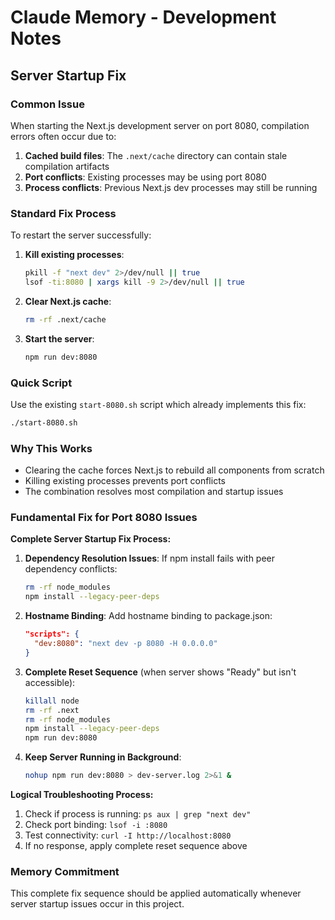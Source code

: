 # Claude Memory - Development Notes

## Server Startup Fix

### Common Issue
When starting the Next.js development server on port 8080, compilation errors often occur due to:

1. **Cached build files**: The `.next/cache` directory can contain stale compilation artifacts
2. **Port conflicts**: Existing processes may be using port 8080
3. **Process conflicts**: Previous Next.js dev processes may still be running

### Standard Fix Process
To restart the server successfully:

1. **Kill existing processes**:
   ```bash
   pkill -f "next dev" 2>/dev/null || true
   lsof -ti:8080 | xargs kill -9 2>/dev/null || true
   ```

2. **Clear Next.js cache**:
   ```bash
   rm -rf .next/cache
   ```

3. **Start the server**:
   ```bash
   npm run dev:8080
   ```

### Quick Script
Use the existing `start-8080.sh` script which already implements this fix:
```bash
./start-8080.sh
```

### Why This Works
- Clearing the cache forces Next.js to rebuild all components from scratch
- Killing existing processes prevents port conflicts
- The combination resolves most compilation and startup issues

### Fundamental Fix for Port 8080 Issues

**Complete Server Startup Fix Process:**

1. **Dependency Resolution Issues**: If npm install fails with peer dependency conflicts:
   ```bash
   rm -rf node_modules
   npm install --legacy-peer-deps
   ```

2. **Hostname Binding**: Add hostname binding to package.json:
   ```json
   "scripts": {
     "dev:8080": "next dev -p 8080 -H 0.0.0.0"
   }
   ```

3. **Complete Reset Sequence** (when server shows "Ready" but isn't accessible):
   ```bash
   killall node
   rm -rf .next
   rm -rf node_modules
   npm install --legacy-peer-deps
   npm run dev:8080
   ```

4. **Keep Server Running in Background**:
   ```bash
   nohup npm run dev:8080 > dev-server.log 2>&1 &
   ```

**Logical Troubleshooting Process:**
1. Check if process is running: `ps aux | grep "next dev"`
2. Check port binding: `lsof -i :8080`
3. Test connectivity: `curl -I http://localhost:8080`
4. If no response, apply complete reset sequence above

### Memory Commitment
This complete fix sequence should be applied automatically whenever server startup issues occur in this project.